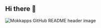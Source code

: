 ## Hi there 👋
<img src="https://github.com/Mokkapps/mokkapps/blob/master/header.png" alt="Mokkapps GitHub README header image">

<!--
**ferdause-al-mahmud/ferdause-al-mahmud** is a ✨ _special_ ✨ repository because its `README.md` (this file) appears on your GitHub profile.

Here are some ideas to get you started:

- 🔭 I’m currently working on ...
- 🌱 I’m currently learning ...
- 👯 I’m looking to collaborate on ...
- 🤔 I’m looking for help with ...
- 💬 Ask me about ...
- 📫 How to reach me: ...
- 😄 Pronouns: ...
- ⚡ Fun fact: ...
-->
